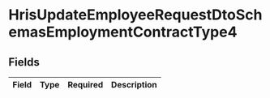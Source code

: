 # HrisUpdateEmployeeRequestDtoSchemasEmploymentContractType4


## Fields

| Field       | Type        | Required    | Description |
| ----------- | ----------- | ----------- | ----------- |